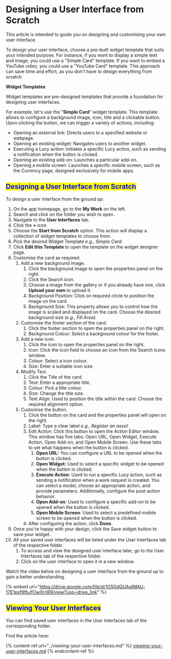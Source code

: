 # Designing a User Interface from Scratch

This article is intended to guide you on designing and customising your own user interface.

To design your user interface, choose a pre-built widget template that suits your intended purpose. For instance, if you want to display a simple text and image, you could use a "Simple Card" template. If you want to embed a YouTube video, you could use a "YouTube Card" template. This approach can save time and effort, as you don't have to design everything from scratch.

**Widget Templates**

Widget templates are pre-designed templates that provide a foundation for designing user interfaces.&#x20;

For example, let's use the "**Simple Card**" widget template. This template allows to configure a background image, icon, title and a clickable button. Upon clicking the button, we can trigger a variety of actions, including:

* Opening an external link: Directs users to a specified website or webpage.&#x20;
* Opening an existing widget: Navigates users to another widget.&#x20;
* Executing a Lucy action: Initiates a specific Lucy action, such as sending a notification when the button is clicked.
* Opening an existing add-on: Launches a particular add-on.
* Opening a mobile screen: Launches a specific mobile screen, such as the Currency page, designed exclusively for mobile apps.

## <mark style="color:blue;">Designing a User Interface from Scratch</mark>

To design a user interface from the ground up:

1. On the app homepage, go to the **My Work** on the left.
2. Search and click on the folder you wish to open.
3. Navigate to the **User Interfaces** tab.
4. Click the **+** icon.
5. Choose the **Start from Scratch** option. This action will display a collection of widget templates to choose from.
6. Pick the desired Widget Template _e.g., Simple Card._
7. Click **Edit this Template** to open the template on the widget designer page.
8. Customise the card as required.
   1. Add a new background image.
      1. Click the background image to open the properties panel on the right.
      2. Click the Search icon.
      3. Choose a image from the gallery or if you already have one, click **Upload your own** to upload it.
      4. Background Position: Click on required circle to position the image on the card.
      5. Background Size: This property allows you to control how the image is scaled and displayed on the card. Choose the desired background size _(e.g., Fill Area)._
   2. Customise the footer section of the card.
      1. Click the footer section to open the properties panel on the right.
      2. Background Colour: Select a background colour for the footer.
   3. Add a new icon.
      1. Click the icon to open the properties panel on the right.
      2. Icon: Click the icon field to choose an icon from the Search Icons window.
      3. Colour: Select a icon colour.
      4. Size: Enter a suitable icon size.
   4. Modify Text.
      1. Click the Title of the card.
      2. Text: Enter a appropriate title.
      3. Colour: Pick a title colour.
      4. Size: Change the title size.
      5. Text Align: Used to position the title within the card. Choose the required alignment option.
   5. Customise the button.
      1. Click the button on the card and the properties panel will open on the right.
      2. Label: Type a clear label _e.g., Register an asset._
      3. Edit Action: Click this button to open the Action Editor window. This window has five tabs: Open URL, Open Widget, Execute Action, Open Add-on, and Open Mobile Screen. Use these tabs to set what happens when the button is clicked.
         1. **Open URL:** You can configure a URL to be opened when the button is clicked.
         2. **Open Widget:** Used to select a specific widget to be opened when the button is clicked.
         3. **Execute Action**: Used to run a specific Lucy action, such as sending a notification when a work request is created. You can select a model, choose an appropriate action, and provide parameters. Additionally, configure the post-action behavior.
         4. **Open Add-on**: Used to configure a specific add-on to be opened when the button is clicked.
         5. **Open Mobile Screen**: Used to select a predefined mobile screen to be opened when the button is clicked.
      4. After configuring the action, click **Done**.
9. Once you're happy with your design, click the Save widget button to save your widget.
10. All your saved user interfaces will be listed under the User Interfaces tab of the respective folder.
    1. To access and view the designed user interface later, go to the User Interfaces tab of the respective folder.
    2. Click on the user interface to open it in a new window.

Watch the video below on designing a user interface from the ground up to gain a better understanding.

{% embed url="https://drive.google.com/file/d/1O5GdQUAgIMAU-17E1psf9fbJfOwXrnR9/view?usp=drive_link" %}

## <mark style="color:blue;">Viewing Your User Interfaces</mark>

You can find saved user interfaces in the User Interfaces tab of the corresponding folder.

Find the article here:

{% content-ref url="../viewing-your-user-interfaces.md" %}
[viewing-your-user-interfaces.md](../viewing-your-user-interfaces.md)
{% endcontent-ref %}

